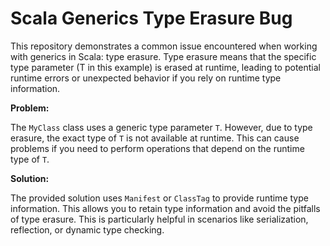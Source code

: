 # Scala Generics Type Erasure Bug

This repository demonstrates a common issue encountered when working with generics in Scala: type erasure.  Type erasure means that the specific type parameter (T in this example) is erased at runtime, leading to potential runtime errors or unexpected behavior if you rely on runtime type information.

**Problem:**

The `MyClass` class uses a generic type parameter `T`. However, due to type erasure,  the exact type of `T` is not available at runtime. This can cause problems if you need to perform operations that depend on the runtime type of `T`.

**Solution:**

The provided solution uses `Manifest` or `ClassTag` to provide runtime type information. This allows you to retain type information and avoid the pitfalls of type erasure.  This is particularly helpful in scenarios like serialization, reflection, or dynamic type checking.
